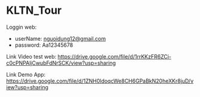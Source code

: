 # KLTN_Tour
Loggin web: 
- userName: nguoidung12@gmail.com
- password: Aa12345678

Link Video test web: https://drive.google.com/file/d/1rrKKzFR6ZCi-c0cPNPAljCwubFdNrSCK/view?usp=sharing

Link Demo App: https://drive.google.com/file/d/1ZNH0ldoqcWe8CH6GPaBkN20heXKr8juD/view?usp=sharing

